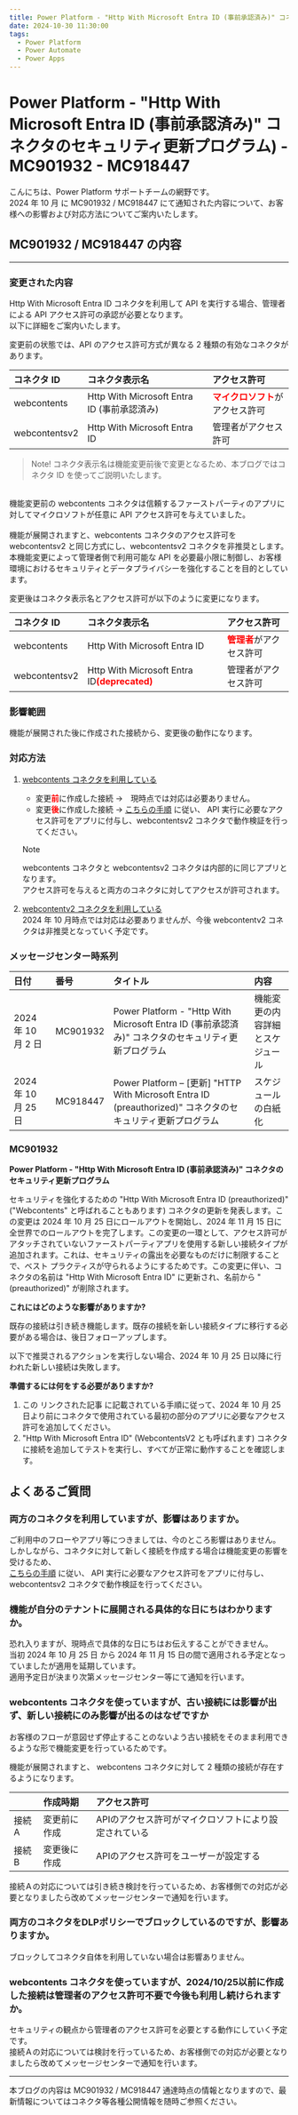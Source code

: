 ```yaml
---
title: Power Platform - "Http With Microsoft Entra ID (事前承認済み)" コネクタのセキュリティ更新プログラム - MC901932 MC918447
date: 2024-10-30 11:30:00
tags:
  - Power Platform
  - Power Automate
  - Power Apps
---
```


# Power Platform - "Http With Microsoft Entra ID (事前承認済み)" コネクタのセキュリティ更新プログラム) - MC901932 - MC918447

こんにちは、Power Platform サポートチームの網野です。  
2024 年 10 月 に MC901932 / MC918447 にて通知された内容について、お客様への影響および対応方法についてご案内いたします。

<!-- more -->

## MC901932 / MC918447 の内容
---

### 変更された内容
Http With Microsoft Entra ID コネクタを利用して API を実行する場合、管理者による API アクセス許可の承認が必要となります。<br>
以下に詳細をご案内いたします。

変更前の状態では、API のアクセス許可方式が異なる 2 種類の有効なコネクタがあります。 <br>
 
| コネクタ ID | コネクタ表示名 | アクセス許可
| :- | :- | :- |
| webcontents| Http With Microsoft Entra ID (事前承認済み)  | <b><font color=red>マイクロソフト</font></b>がアクセス許可
| webcontentsv2| Http With Microsoft Entra ID  | 管理者がアクセス許可

 > Note!
 > コネクタ表示名は機能変更前後で変更となるため、本ブログではコネクタ ID を使ってご説明いたします。<br>

<br>
機能変更前の webcontents コネクタは信頼するファーストパーティのアプリに対してマイクロソフトが任意に API アクセス許可を与えていました。
<br>
<br>
機能が展開されますと、webcontents コネクタのアクセス許可を webcontentsv2 と同じ方式にし、webcontentsv2 コネクタを非推奨とします。<br>
本機能変更によって管理者側で利用可能な API を必要最小限に制御し、お客様環境におけるセキュリティとデータプライバシーを強化することを目的としています。


変更後はコネクタ表示名とアクセス許可が以下のように変更になります。

| コネクタ ID | コネクタ表示名 | アクセス許可
| :- | :- | :- |
| webcontents| Http With Microsoft Entra ID   | <b><font color=red>管理者</font></b>がアクセス許可
| webcontentsv2| Http With Microsoft Entra ID<b><font color=red>(deprecated)</font></b>  | 管理者がアクセス許可



### 影響範囲
機能が展開された後に作成された接続から、変更後の動作になります。

### 対応方法
1. <u>webcontents コネクタを利用している</u>  
     
     * 変更<b><font color=red>前</font></b>に作成した接続  →　現時点では対応は必要ありません。
     * 変更<b><font color=red>後</font></b>に作成した接続
     → [こちらの手順](https://learn.microsoft.com/ja-jp/connectors/webcontentsv2/#%E3%82%B3%E3%83%8D%E3%82%AF%E3%82%BF%E3%81%8C%E3%82%B5%E3%82%A4%E3%83%B3%E3%82%A4%E3%83%B3%E3%81%97%E3%81%A6%E3%81%84%E3%82%8B%E3%83%A6%E3%83%BC%E3%82%B6%E3%83%BC%E3%81%AE%E4%BB%A3%E3%82%8F%E3%82%8A%E3%81%AB%E5%8B%95%E4%BD%9C%E3%81%99%E3%82%8B%E3%81%93%E3%81%A8%E3%82%92%E8%A8%B1%E5%8F%AF%E3%81%99%E3%82%8B) に従い、 API 実行に必要なアクセス許可をアプリに付与し、webcontentsv2 コネクタで動作検証を行ってください。

     > [!NOTE]
     > webcontents コネクタと webcontentsv2 コネクタは内部的に同じアプリとなります。<br>
     > アクセス許可を与えると両方のコネクタに対してアクセスが許可されます。
     

1. <u>webcontentv2 コネクタを利用している</u>  
     2024 年 10 月時点では対応は必要ありませんが、今後 webcontentv2 コネクタは非推奨となっていく予定です。
     
     
### メッセージセンター時系列

| 日付 | 番号 | タイトル | 内容 |
| :- | :- | :- | :- |
| 2024 年 10 月 2 日 | MC901932 | Power Platform - "Http With Microsoft Entra ID (事前承認済み)" コネクタのセキュリティ更新プログラム | 機能変更の内容詳細とスケジュール |
| 2024 年 10 月 25 日 | MC918447 | Power Platform – [更新] "HTTP With Microsoft Entra ID (preauthorized)" コネクタのセキュリティ更新プログラム | スケジュールの白紙化 |


### MC901932
<b>Power Platform - "Http With Microsoft Entra ID (事前承認済み)" コネクタのセキュリティ更新プログラム</b><br>

セキュリティを強化するための "Http With Microsoft Entra ID (preauthorized)" ("Webcontents" と呼ばれることもあります) コネクタの更新を発表します。この変更は 2024 年 10 月 25 日にロールアウトを開始し、2024 年 11 月 15 日に全世界でのロールアウトを完了します。この変更の一環として、アクセス許可がアタッチされていないファーストパーティアプリを使用する新しい接続タイプが追加されます。これは、セキュリティの露出を必要なものだけに制限することで、ベスト プラクティスが守られるようにするためです。この変更に伴い、コネクタの名前は "Http With Microsoft Entra ID" に更新され、名前から "(preauthorized)" が削除されます。

<b>これにはどのような影響がありますか?</b><br>

既存の接続は引き続き機能します。既存の接続を新しい接続タイプに移行する必要がある場合は、後日フォローアップします。

以下で推奨されるアクションを実行しない場合、2024 年 10 月 25 日以降に行われた新しい接続は失敗します。

<b>準備するには何をする必要がありますか?</b><br>
1. この リンクされた記事 に記載されている手順に従って、2024 年 10 月 25 日より前にコネクタで使用されている最初の部分のアプリに必要なアクセス許可を追加してください。 
1. "Http With Microsoft Entra ID" (WebcontentsV2 とも呼ばれます) コネクタに接続を追加してテストを実行し、すべてが正常に動作することを確認します。 

## よくあるご質問

### 両方のコネクタを利用していますが、影響はありますか。
ご利用中のフローやアプリ等につきましては、今のところ影響はありません。<br>
しかしながら、コネクタに対して新しく接続を作成する場合は機能変更の影響を受けるため、<br>
[こちらの手順](https://learn.microsoft.com/ja-jp/connectors/webcontentsv2/#%E3%82%B3%E3%83%8D%E3%82%AF%E3%82%BF%E3%81%8C%E3%82%B5%E3%82%A4%E3%83%B3%E3%82%A4%E3%83%B3%E3%81%97%E3%81%A6%E3%81%84%E3%82%8B%E3%83%A6%E3%83%BC%E3%82%B6%E3%83%BC%E3%81%AE%E4%BB%A3%E3%82%8F%E3%82%8A%E3%81%AB%E5%8B%95%E4%BD%9C%E3%81%99%E3%82%8B%E3%81%93%E3%81%A8%E3%82%92%E8%A8%B1%E5%8F%AF%E3%81%99%E3%82%8B) に従い、 API 実行に必要なアクセス許可をアプリに付与し、webcontentsv2 コネクタで動作検証を行ってください。<br>

### 機能が自分のテナントに展開される具体的な日にちはわかりますか。
恐れ入りますが、現時点で具体的な日にちはお伝えすることができません。<br>
当初 2024 年 10 月 25 日 から 2024 年 11 月 15 日の間で適用される予定となっていましたが適用を延期しています。<br>
適用予定日が決まり次第メッセージセンター等にて通知を行います。


### webcontents コネクタを使っていますが、古い接続には影響が出ず、新しい接続にのみ影響が出るのはなぜですか

お客様のフローが意図せず停止することのないよう古い接続をそのまま利用できるような形で機能変更を行っているためです。<br>

機能が展開されますと、 webcontens コネクタに対して 2 種類の接続が存在するようになります。<br>

|  | 作成時期 | アクセス許可
| :- | :- | :- |
| 接続A | 変更前に作成 | APIのアクセス許可がマイクロソフトにより設定されている 
| 接続B | 変更後に作成 | APIのアクセス許可をユーザーが設定する

接続Ａの対応については引き続き検討を行っているため、お客様側での対応が必要となりましたら改めてメッセージセンターで通知を行います。

### 両方のコネクタをDLPポリシーでブロックしているのですが、影響ありますか。

ブロックしてコネクタ自体を利用していない場合は影響ありません。


### webcontents コネクタを使っていますが、2024/10/25以前に作成した接続は管理者のアクセス許可不要で今後も利用し続けられますか。
セキュリティの観点から管理者のアクセス許可を必要とする動作にしていく予定です。<br>
接続Ａの対応については検討を行っているため、お客様側での対応が必要となりましたら改めてメッセージセンターで通知を行います。



---
本ブログの内容は MC901932 / MC918447 通達時点の情報となりますので、最新情報についてはコネクタ等各種公開情報を随時ご参照ください。

